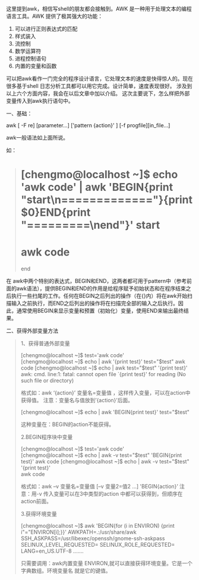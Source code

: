 这里提到awk，相信写shell的朋友都会接触到。AWK 是一种用于处理文本的编程语言工具。AWK 提供了极其强大的功能：

1. 可以进行正则表达式的匹配
2. 样式装入
3. 流控制
4. 数学运算符
5. 进程控制语句
6. 内置的变量和函数

可以把awk看作一门完全的程序设计语言，它处理文本的速度是快得惊人的。现在很多基于shell 日志分析工具都可以用它完成。设计简单，速度表现很好。 涉及到以上六个方面内容，我会在以后文章中加以介绍。 这次主要说下，怎么样把外部变量传入到awk执行语句中。

一、基础：

awk [ -F re] [parameter...] ['pattern {action}' ] [-f progfile][in_file...]

awk一般语法如上面所说。

如：

> [chengmo@localhost ~]$ echo 'awk code' | awk 'BEGIN{print "start\n============="}{print $0}END{print "=========\nend"}'
> start
> =============
> awk code
> =========
> end
>
>  

在 awk中两个特别的表达式，BEGIN和END，这两者都可用于pattern中（参考前面的awk语法），提供BEGIN和END的作用是给程序赋予初始状态和在程序结束之后执行一些扫尾的工作。任何在BEGIN之后列出的操作（在{}内）将在awk开始扫描输入之前执行，而END之后列出的操作将在扫描完全部的输入之后执行。因此，通常使用BEGIN来显示变量和预置（初始化）变量，使用END来输出最终结果。

 

二、获得外部变量方法

> 1、获得普通外部变量
>
> [chengmo@localhost ~]$ test='awk code'              
> [chengmo@localhost ~]$ echo | awk '{print test}' test="$test"
> awk code
> [chengmo@localhost ~]$ echo | awk test="$test" '{print test}'
> awk: cmd. line:1: fatal: cannot open file `{print test}' for reading (No such file or directory)
>
>  
>
> 格式如：awk ‘{action}’ 变量名=变量值  ，这样传入变量，可以在action中获得值。 注意：变量名与值放到’{action}’后面。
>
> [chengmo@localhost ~]$ echo | awk 'BEGIN{print test}' test="$test"     
>
>  
>
> 这种变量在：BEGIN的action不能获得。
>
> 2.BEGIN程序块中变量
>
> [chengmo@localhost ~]$ test='awk code'                
> [chengmo@localhost ~]$ echo | awk -v test="$test" 'BEGIN{print test}'
> awk code
> [chengmo@localhost ~]$ echo | awk -v test="$test" '{print test}'  
> awk code
>
>  
>
> 格式如：awk –v 变量名=变量值 [–v 变量2=值2 …] 'BEGIN{action}’ 注意：用-v 传入变量可以在3中类型的action 中都可以获得到，但顺序在 action前面。
>
>  
>
> 3.获得环境变量
>
> [chengmo@localhost ~]$ awk 'BEGIN{for (i in ENVIRON) {print i"="ENVIRON[i];}}'
> AWKPATH=.:/usr/share/awk
> SSH_ASKPASS=/usr/libexec/openssh/gnome-ssh-askpass
> SELINUX_LEVEL_REQUESTED=
> SELINUX_ROLE_REQUESTED=
> LANG=en_US.UTF-8
> .......
>
>  
>
> 只需要调用：awk内置变量 ENVIRON,就可以直接获得环境变量。它是一个字典数组。环境变量名 就是它的键值。